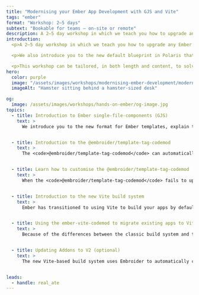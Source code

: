 ```yaml
---
title: "Modernising your Ember App Development with GJS and Vite"
tags: "ember"
format: "Workshop: 2–5 days"
subtext: "Bookable for teams – on-site or remote"
description: A 2–5 day workshop in which we teach you how to upgrade any Ember app to the most modern techiques in the Polaris Edition. We introduce you to single-file-components (GJS) and in which we go through a series of stages that each build on one another. Each topic is introduced via an in-depth presentation as well as a small, focussed demo application that illustrates the respective concept in practice.
introduction:
  <p>A 2–5 day workshop in which we teach you how to upgrade any Ember app to the most modern techniques in the Polaris Edition. We introduce you to single-file-components (GJS) and walk you through the template-tag-codemod that can upgrade all of your existing Ember templates to GJS.</p>

  <p>We also introduce you to the new default blueprint in Polaris that uses Vite by default to build your Ember app, and we walk you through the ember-vite-codemod that should simplify the migration path for your existing Ember apps.</p>

  <p>This workshop can be tailored, in both length and content, to solve specific challenges that you face in your application so reach out if you would like to discuss the topics you would like to see us cover.</p>
hero:
  color: purple
  image: "/assets/images/workshops/modernising-ember-development/modernising-ember-development-hero.jpg"
  imageAlt: "Hamster sitting behind a hamster-sized desk"

og:
  image: /assets/images/workshops/hands-on-ember/og-image.jpg
topics:
  - title: Introduction to Ember single-file-components (GJS)
    text: >
      We introduce you to the new format for Ember templates, explain the benefits of the new format, and discuss some of the new functionality and organisation this unlocks for Ember applications


  - title: Introduction to the @embroider/template-tag-codemod
    text: >
      The <code>@embroider/template-tag-codemod</code> can automatically convert all of your existing templates to GJS. You will learn how to run the codemod, how to understand the different options, and learn how to interperet the different kind of error messages that the codemod can show


  - title: Learn how to customise the @embroider/template-tag-codemod
    text: >
      When the <code>@embroider/template-tag-codemod</code> fails to update a file it can sometimes be because of a real problem in your codebase or it can be because you're relying on something custom that doesn't work any more in modern GJS templates. The codemod provides a number of customisations that can allow you to influence the migration and overcome some of these challenges, and we can show you how to best make use of these customisations. 


  - title: Introduction to the new Vite build system
    text: >
      Ember has transitioned to using Vite to build your apps by default, this gives you a significant improvemnt to your Developer Experience (DX) while developing your Ember app. With the new build system there are a few structural changes to how your apps are laid out and we will go through the new blueprint output to familiarise you with the new structure.


  - title: Using the ember-vite-codemod to migrate existing apps to Vite
    text: >
      Because of the differences between the classic build system and the new Vite based system it can be tricky to migrate from one to the other, this is why the <code>ember-vite-codemod</code> was created. The codemod can check for issues that you might see while migrating, alerting you to fix things before proceeding, and once everythign is good-to-go it will move the required files around for you and make the necessary changes to those files. We will go through some of the changes that the codemod will make and help you to identify any of the issues that can show up when upgrading your application.


  - title: Updating Addons to V2 (optional)
    text: >
      The new Vite-based build system uses Embroider to automatically convert classic v1 addons to v2 addons under the hood, this is great because it means that you don't need to convert all your addons before moving to Vite. If you have any internal addons that you maintain it can improve build times and significantly improve DX if you upgrade them to v2 instead of having Embroider do it every time you start a build. We can go through some of the techniques and considerations for upgrading classic v1 addons and work through a few example addons to show you real-world examples


leads:
  - handle: real_ate
---
```


<!--break-->
